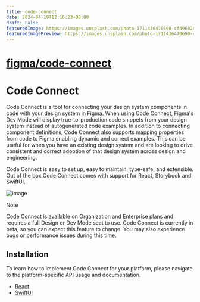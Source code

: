 ```yaml
---
title: code-connect
date: 2024-04-19T12:16:23+08:00
draft: False
featuredImage: https://images.unsplash.com/photo-1711436470690-cf49602d1cf1?ixid=M3w0NjAwMjJ8MHwxfHJhbmRvbXx8fHx8fHx8fDE3MTM1MDAxMDl8&ixlib=rb-4.0.3
featuredImagePreview: https://images.unsplash.com/photo-1711436470690-cf49602d1cf1?ixid=M3w0NjAwMjJ8MHwxfHJhbmRvbXx8fHx8fHx8fDE3MTM1MDAxMDl8&ixlib=rb-4.0.3
---
```


# [figma/code-connect](https://github.com/figma/code-connect)

# Code Connect

Code Connect is a tool for connecting your design system components in code with your design system in Figma. When using Code Connect, Figma's Dev Mode will display true-to-production code snippets from your design system instead of autogenerated code examples. In addition to connecting component definitions, Code Connect also supports mapping properties from code to Figma enabling dynamic and correct examples. This can be useful for when you have an existing design system and are looking to drive consistent and correct adoption of that design system across design and engineering.

Code Connect is easy to set up, easy to maintain, type-safe, and extensible. Out of the box Code Connect comes with support for React, Storybook and SwiftUI.

![image](https://static.figma.com/uploads/9a04c8236ff9cc18303b98a0983c82a589b6cfe3.png)

> [!NOTE]
> Code Connect is available on Organization and Enterprise plans and requires a full Design or Dev Mode seat to use. Code Connect is currently in beta, so you can expect this feature to change. You may also experience bugs or performance issues during this time.

## Installation

To learn how to implement Code Connect for your platform, please navigate to the platform-specific API usage and documentation.

- [React](react/README.md)
- [SwiftUI](swiftui/README.md)
